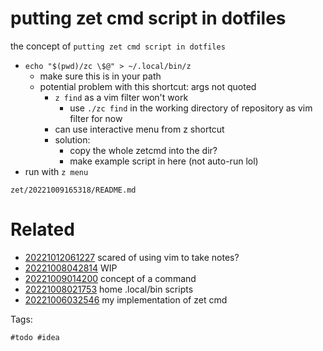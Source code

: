 # putting zet cmd script in dotfiles

the concept of `putting zet cmd script in dotfiles`

- `echo "$(pwd)/zc \$@" > ~/.local/bin/z`
  - make sure this is in your path
  - potential problem with this shortcut: args not quoted
    - `z find` as a vim filter won't work
      - use `./zc find` in the working directory of repository as vim filter for now
    - can use interactive menu from z shortcut
    - solution:
      - copy the whole zetcmd into the dir?
      - make example script in here (not auto-run lol)
- run with `z menu`

` zet/20221009165318/README.md `

# Related

- [20221012061227](/zet/20221012061227/README.md) scared of using vim to take notes?
- [20221008042814](/zet/20221008042814/README.md) WIP
- [20221009014200](/zet/20221009014200/README.md) concept of a command
- [20221008021753](/zet/20221008021753/README.md) home .local/bin scripts
- [20221006032546](/zet/20221006032546/README.md) my implementation of zet cmd

Tags:

    #todo #idea

